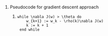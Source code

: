 1. Pseudocode for gradient descent approach
	1. ```
	   while \nabla J(w) > \theta do
		   w_{k+1} := w_k - \rho(k)\nabla J(w)
		   k := k + 1
		end while